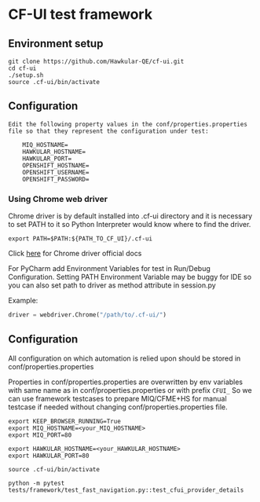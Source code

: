 # CF-UI test framework

## Environment setup
```shell
git clone https://github.com/Hawkular-QE/cf-ui.git
cd cf-ui
./setup.sh
source .cf-ui/bin/activate
```
## Configuration
```shell
Edit the following property values in the conf/properties.properties file so that they represent the configuration under test:

    MIQ_HOSTNAME=
    HAWKULAR_HOSTNAME=
    HAWKULAR_PORT=
    OPENSHIFT_HOSTNAME=
    OPENSHIFT_USERNAME=
    OPENSHIFT_PASSWORD=
```
### Using Chrome web driver
Chrome driver is by default installed into .cf-ui directory and it is necessary to set PATH to it so Python Interpreter would know where to find the driver.
```shell
export PATH=$PATH:${PATH_TO_CF_UI}/.cf-ui
```
Click [here](https://sites.google.com/a/chromium.org/chromedriver/home) for Chrome driver official docs

For PyCharm add Environment Variables for test in Run/Debug Configuration. Setting PATH Environment Variable may be buggy for IDE so you can also set path to driver as method attribute in session.py

Example:
```python
driver = webdriver.Chrome("/path/to/.cf-ui/")
```
## Configuration
All configuration on which automation is relied upon should be stored in conf/properties.properties

Properties in conf/properties.properties are overwritten by env variables with same name as in conf/properties.properties or with prefix ```CFUI_```
So we can use framework testcases to prepare MIQ/CFME+HS for manual testcase if needed without changing conf/properties.properties file.  

```
export KEEP_BROWSER_RUNNING=True
export MIQ_HOSTNAME=<your_MIQ_HOSTNAME>
export MIQ_PORT=80

export HAWKULAR_HOSTNAME=<your_HAWKULAR_HOSTNAME>
export HAWKULAR_PORT=80

source .cf-ui/bin/activate

python -m pytest tests/framework/test_fast_navigation.py::test_cfui_provider_details
```
